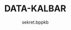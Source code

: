 ---
author: sekret.bppkb
title: "DATA-KALBAR"
thumbnail: /Aplikasi-Data-Kalbar/thumbnails/data_kalbar.png
eurl: https://data.kalbarprov.go.id/organization/badan-penelitian-dan-pengembangan-prov-kalbar
---